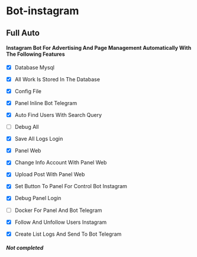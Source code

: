 # Bot-instagram
## Full Auto
#### Instagram Bot For Advertising And Page Management Automatically With The Following Features

- [X] Database Mysql
- [X] All Work Is Stored In The Database
- [X] Config File
- [X] Panel Inline Bot Telegram
- [X] Auto Find Users With Search Query
- [ ] Debug All
- [X] Save All Logs Login
- [X] Panel Web
- [X] Change Info Account With Panel Web
- [X] Upload Post With Panel Web 
- [X] Set Button To Panel For Control Bot Instagram 
- [X] Debug Panel Login
- [ ] Docker For Panel And Bot Telegram
- [X] Follow And Unfollow Users Instagram
- [X] Create List Logs And Send To Bot Telegram


##### Not completed

